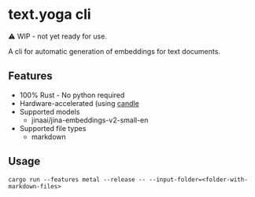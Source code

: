 # text.yoga cli

⚠️ WIP - not yet ready for use.

A cli for automatic generation of embeddings for text documents.


## Features

- 100% Rust - No python required
- Hardware-accelerated (using [candle](https://github.com/huggingface/candle)
- Supported models
    - jinaai/jina-embeddings-v2-small-en
- Supported file types
    - markdown

## Usage

```
cargo run --features metal --release -- --input-folder=<folder-with-markdown-files>
```
